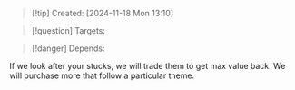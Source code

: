 
>[!tip] Created: [2024-11-18 Mon 13:10]

>[!question] Targets: 

>[!danger] Depends: 

If we look after your stucks, we will trade them to get max value back.  We will purchase more that follow a particular theme.